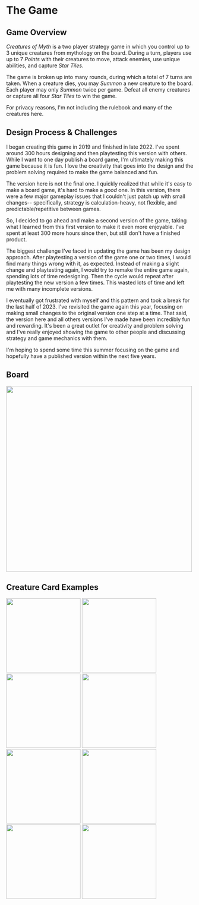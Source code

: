 # The Game

## Game Overview
_Creatures of Myth_ is a two player strategy game in which you control up to 3 unique creatures from mythology on the board. During a turn, players use up to 7 _Points_ with their creatures to move, attack enemies, use unique abilities, and capture _Star Tiles_.

The game is broken up into many rounds, during which a total of 7 turns are taken. When a creature dies, you may _Summon_ a new creature to the board. Each player may only _Summon_ twice per game. Defeat all enemy creatures or capture all four _Star Tiles_ to win the game.

For privacy reasons, I'm not including the rulebook and many of the creatures here.

## Design Process & Challenges
I began creating this game in 2019 and finished in late 2022. I've spent around 300 hours designing and then playtesting this version with others. While I want to one day publish a board game, I'm ultimately making this game because it is fun. I love the creativity that goes into the design and the problem solving required to make the game balanced and fun.

The version here is not the final one. I quickly realized that while it's easy to make a board game, it's hard to make a _good_ one. In this version, there were a few major gameplay issues that I couldn't just patch up with small changes-- specifically, strategy is calculation-heavy, not flexible, and predictable/repetitive between games. 

So, I decided to go ahead and make a second version of the game, taking what I learned from this first version to make it even more enjoyable. I've spent at least 300 more hours since then, but still don't have a finished product.

The biggest challenge I've faced in updating the game has been my design approach. After playtesting a version of the game one or two times, I would find many things wrong with it, as expected. Instead of making a slight change and playtesting again, I would try to remake the entire game again, spending lots of time redesigning. Then the cycle would repeat after playtesting the new version a few times. This wasted lots of time and left me with many incomplete versions.

I eventually got frustrated with myself and this pattern and took a break for the last half of 2023. I've revisited the game again this year, focusing on making small changes to the original version one step at a time. That said, the version here and all others versions I've made have been incredibly fun and rewarding. It's been a great outlet for creativity and problem solving and I've really enjoyed showing the game to other people and discussing strategy and game mechanics with them. 

I'm hoping to spend some time this summer focusing on the game and hopefully have a published version within the next five years.

## Board
<img src="https://github.com/rouloct/Creatures-of-Myth/assets/66795636/f9e7103b-a17e-445b-9dcd-19e90c8754e9" width="500"/>


## Creature Card Examples

<img src="https://github.com/rouloct/Creatures-of-Myth/assets/66795636/bd01d88b-f3af-471d-8b4e-495f773f2f5e" width="200"/>
<img src="https://github.com/rouloct/Creatures-of-Myth/assets/66795636/e67ff300-0b42-48f1-ac5f-a000b25500bf" width="200"/>
<img src="https://github.com/rouloct/Creatures-of-Myth/assets/66795636/c8680534-0ef9-4725-b2fe-e97987492def" width="200"/>
<img src="https://github.com/rouloct/Creatures-of-Myth/assets/66795636/06b6fdf2-6747-4eae-b0a0-6663d2188b25" width="200"/>
<img src="https://github.com/rouloct/Creatures-of-Myth/assets/66795636/90a50969-f2ac-4c4b-a143-aed70c589508" width="200"/>
<img src="https://github.com/rouloct/Creatures-of-Myth/assets/66795636/8cdf914a-cd32-40f2-85b3-8a2fd1d2a261" width="200"/>
<img src="https://github.com/rouloct/Creatures-of-Myth/assets/66795636/edade3c2-5f2e-4bab-a484-72f67d9ba0ce" width="200"/>
<img src="https://github.com/rouloct/Creatures-of-Myth/assets/66795636/6af76737-d257-45f8-bc4f-403b1284a42e" width="200"/>
